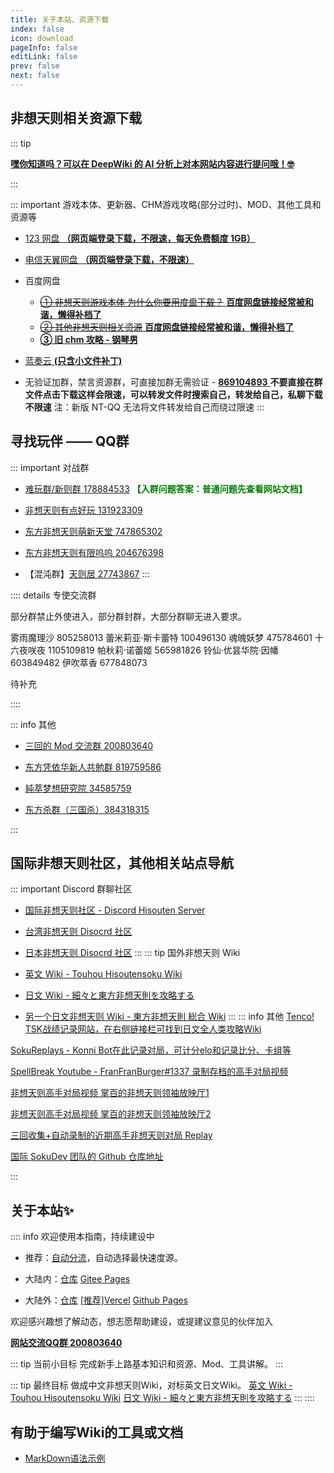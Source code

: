 ```yaml
---
title: 关于本站、资源下载
index: false
icon: download
pageInfo: false
editLink: false
prev: false
next: false
---
```


## **非想天则相关资源下载**

::: tip 

[**嘿你知道吗？可以在 DeepWiki 的 AI 分析上对本网站内容进行提问哦！🤓**](https://deepwiki.com/soku-cn/soku-cn.github.io)

:::



::: important 游戏本体、更新器、CHM游戏攻略(部分过时)、MOD、其他工具和资源等

- [123 网盘 **（网页端登录下载，不限速，每天免费额度 1GB）**](https://www.123pan.com/s/scmzVv-Z3h6v.html)

- [电信天翼网盘 **（网页端登录下载，不限速）**](https://cloud.189.cn/web/share?code=bEfU7zjMF7r2（访问码：97z6）)

- 百度网盘
  - [~~① 非想天则游戏本体 为什么你要用度盘下载？~~ **百度网盘链接经常被和谐，懒得补档了**](https://pan.baidu.com/s/1Vtt0rnAaSMJTnq8_5p_P6w?pwd=a2fr)
  - [~~② 其他非想天则相关资源~~ **百度网盘链接经常被和谐，懒得补档了**](https://pan.baidu.com/s/1vpGPoBKXfbvEhPkczdT93Q?pwd=jbbq)
  - [**③ 旧 chm 攻略 - 钢琴男**](https://pan.baidu.com/s/1Jxayr5rJUYXOqCI5OOLB8g?pwd=7bq7)

- [蓝奏云 **(只含小文件补丁)**](https://wwwa.lanzouj.com/b04q3635i?pwd=hfxy#hfxy)

- 无验证加群，禁言资源群，可直接加群无需验证 -  [**869104893** ](http://qm.qq.com/cgi-bin/qm/qr?_wv=1027&k=8Uqq_w62S--sWme0YC0L9w5fMItYIKO7&authKey=I7iCAVl9Q4xnXgPd%2Fx4LovGYDOcd0XEriCa5U5vScRinTtYj5u%2FZI1UaJfu7xP9%2B&noverify=0&group_code=869104893) 
**不要直接在群文件点击下载这样会限速，可以转发文件时搜索自己，转发给自己，私聊下载不限速**
注：新版 NT-QQ 无法将文件转发给自己而绕过限速
:::




## **寻找玩伴 —— QQ群** 

::: important 对战群
- [难玩群/新则群  178884533](http://qm.qq.com/cgi-bin/qm/qr?_wv=1027&k=QQxdFJE9zuyOwXYYlN-9WS5IVTKcZeKw&authKey=baVNZOf%2FJMfrNUxSVtiaElyqmAnjJU1klmK1xQoQjZyxiIxUeEnF8MCjrf%2F%2FdyoU&noverify=0&group_code=178884533)  <font color=green ><strong>  【入群问题答案：普通问题先查看网站文档】</strong></font>

- [非想天则有点好玩  131923309](http://qm.qq.com/cgi-bin/qm/qr?_wv=1027&k=p94zu4HHvD8VT3OZvAjvGDJ0InT4G_aa&authKey=e%2Bf4WpY8Jw%2FvGw%2BZOmApCDkWUJD42IrheaUVoPv2OaY8AVA1fIyGkqZlm4G6Ph2y&noverify=0&group_code=131923309)

- [东方非想天则萌新天堂  747865302](http://qm.qq.com/cgi-bin/qm/qr?_wv=1027&k=trZ_6mFa1lnwO4YTOcdeRxv2NZDWmj9A&authKey=nDA2sZBQRh%2BXn6FE85B70vvnnr852%2B32o9Z02TkV7NQOAHqW8xoTeq8HYlHEO%2Be2&noverify=0&group_code=747865302)

- [东方非想天则有限呜呜  204676398](http://qm.qq.com/cgi-bin/qm/qr?_wv=1027&k=30kBGVLf9HZtsDghWwT_xIAS9XvsgQdx&authKey=UuToKiPHjSVoENRS7Q6iXWuKLK%2BIbhjnVr%2FjgQQbbZOJIxK236dxM7u8%2B%2B2SHvVG&noverify=0&group_code=204676398)

- 【混沌群】[天则居  27743867](http://qm.qq.com/cgi-bin/qm/qr?_wv=1027&k=_gXA8gXjByhJkXLh8WF8whUHCm3FvX_W&authKey=hGbIwg00voenTrEHW76fTw4mS4Z8WO6hhhEJKFd%2FfAzQAuc5UvOMj99zzSsp15n0&noverify=0&group_code=27743867)
:::


:::: details 专使交流群

部分群禁止外使进入，部分群封群，大部分群聊无进入要求。

雾雨魔理沙 805258013
蕾米莉亚·斯卡蕾特 100496130
魂魄妖梦 475784601
十六夜咲夜 1105109819
帕秋莉·诺蕾姬 565981826
铃仙·优昙华院·因幡 603849482
伊吹萃香 677848073

待补充

::::


::: info 其他
- [三回的 Mod 交流群  200803640](http://qm.qq.com/cgi-bin/qm/qr?_wv=1027&k=BlPlWLS0pzH53ek-6s_li9I9iyKOX2rp&authKey=IeuhBJ9I5o%2B2wsG9Ms0M1UaLEYqtSQERdxJ713CxleEak%2FBvvByzAGiJg%2Bw0zp8D&noverify=0&group_code=200803640)

- [东方凭依华新人共勉群 819759586](http://qm.qq.com/cgi-bin/qm/qr?_wv=1027&k=aWaIQvCEqQP6PFeJc_LahuwVTqLcDZq6&authKey=wQB9dSSNY9hzexOsJI0WFdxSwtXYVh7SQOaaWewiawt4%2FX4N08qg2gL97AE1lfsP&noverify=0&group_code=819759586)

- [純萃梦想研究院 34585759](http://qm.qq.com/cgi-bin/qm/qr?_wv=1027&k=YgDgCorN6HSxKt-NLg2gRAC8FPwN4uqn&authKey=aUKsQn61DZL7xWR9NmLoTGIFFaqmiC%2FXiieIOOEw4Of6V14DOkjSPBNNYZ4iBVxP&noverify=0&group_code=34585759)

- [东方杀群（三国杀）384318315](http://qm.qq.com/cgi-bin/qm/qr?_wv=1027&k=6H-IxyJU3ePt_7ntSQXVIO6v0so51oAC&authKey=Ycz95Pbu3sJ3luN3i2S%2BPEmjYs89DDN%2F7bMS5sJhO8GHuiZRf31rqAh%2BTEJbR58j&noverify=0&group_code=384318315)

:::


<!-- ::: note 聊天吹水群
- [东方TSK打则群   279377030](http://qm.qq.com/cgi-bin/qm/qr?_wv=1027&k=ojtjiyDZzh_GPjL1t_4LV5Y83l08Mfoy&authKey=7i5QoT2B9RA1dvGixmEEMOI5ESm1j3erFLq2syhFm%2BVoXCpZ0tDgCni5S%2BMfNfYK&noverify=0&group_code=279377030)（R15+）


::: -->



## **国际非想天则社区，其他相关站点导航**

::: important Discord 群聊社区
- [国际非想天则社区 - Discord Hisouten Server](https://discord.gg/hisouten)

- [台湾非想天则 Disocrd 社区](https://discord.gg/jUN6xnEj3w) 

- [日本非想天则 Disocrd 社区](https://discord.gg/MPbaPbGzmh) 
:::
::: tip 国外非想天则 Wiki
- [英文 Wiki - Touhou Hisoutensoku Wiki](https://hisouten.koumakan.jp/wiki/Touhou_Hisoutensoku_Wiki)

- [日文 Wiki - 細々と東方非想天則を攻略する](https://w.atwiki.jp/bulletaction/)

- [另一个日文非想天则 Wiki - 東方非想天則 総合 Wiki](http://th123.glasscore.net/)
:::
::: info 其他
[Tenco! TSK战绩记录网站，在右侧链接栏可找到日文全人类攻略Wiki](https://tenco.info/game/2/pov/2/)

[SokuReplays - Konni Bot在此记录对局，可计分elo和记录比分、卡组等](https://sokureplays.delthas.fr) 

[SpellBreak Youtube - FranFranBurger#1337 录制存档的高手对局视频](https://www.youtube.com/c/SpellBreakSoku/videos)

[非想天则高手对局视频 掌百的非想天则领袖放映厅1](https://space.bilibili.com/691870131/video)

[非想天则高手对局视频 掌百的非想天则领袖放映厅2](https://space.bilibili.com/485915/video)

[三回收集+自动录制的近期高手非想天则对局 Replay](https://space.bilibili.com/357511007/channel/collectiondetail?sid=444161)

[国际 SokuDev 团队的 Github 仓库地址](https://github.com/SokuDev/SokuMods) 

:::

## **关于本站✨**

:::: info 欢迎使用本指南，持续建设中

- 推荐：[自动分流](https://wiki.514.live/)，自动选择最快速度源。

- 大陆内：[仓库](https://gitee.com/soku-cn/soku-cn) [Gitee Pages](https://soku-cn.gitee.io)

- 大陆外：[仓库](https://github.com/soku-cn/soku-cn.github.io) [[推荐]Vercel](https://hisoutensoku-cn-wiki.vercel.app) [Github Pages](https://soku-cn.github.io)


欢迎感兴趣想了解动态，想志愿帮助建设，或提建议意见的伙伴加入

[**网站交流QQ群 200803640**](http://qm.qq.com/cgi-bin/qm/qr?_wv=1027&k=BlPlWLS0pzH53ek-6s_li9I9iyKOX2rp&authKey=IeuhBJ9I5o%2B2wsG9Ms0M1UaLEYqtSQERdxJ713CxleEak%2FBvvByzAGiJg%2Bw0zp8D&noverify=0&group_code=200803640)

::: tip 当前小目标
完成新手上路基本知识和资源、Mod、工具讲解。
:::

::: tip 最终目标
做成中文非想天则Wiki，对标英文日文Wiki。
[英文 Wiki - Touhou Hisoutensoku Wiki](https://hisouten.koumakan.jp/wiki/Touhou_Hisoutensoku_Wiki) 
[日文 Wiki - 細々と東方非想天則を攻略する](https://w.atwiki.jp/bulletaction/) 
:::
::::


<!-- ## **感谢！志愿者！** 

::: info 感谢国内外各路前辈与朋友，Mod工具与祖传chm攻略


- [巧克力绒 Github主页](https://github.com/ChocoFleece)  [个人博客](https://514.live/) 网站站长，旧更新器作者，新更新器帮助，Linux帮助 QQ 1459346474 

- [Hagb Green Github主页](https://github.com/Hagb) Mod帮助，Linux帮助 QQ 571499084

- [粽子(台湾) Github主页](https://github.com/0Miles) SokuLacuncher 更新器作者

- [三回転 B站空间](https://space.bilibili.com/357511007) 文档主力输出，社群管理 QQ 1434716883

- [Rtn B站空间](https://space.bilibili.com/21536) Mod测试，社群管理 QQ 2532514433

- [无风 个人博客](https://lzusaaa.com/) Mod测试，社群管理 QQ 3634898309

- [拉夸Laqua B站空间](https://space.bilibili.com/2263854) Mod爱好者，翻译帮助 QQ 1476114186

- [鱼的千千 B站空间](https://space.bilibili.com/179036988) Mod爱好者，翻译帮助 QQ 2372361719

- [伪翔十字凤 B站空间](https://space.bilibili.com/12109907) Mod爱好者 QQ 273268454

- [Heptagram(SBK) Github主页](https://github.com/UTSUHO) 网站建设帮助 QQ 876209239

::: -->


## 有助于编写Wiki的工具或文档
- [MarkDown语法示例](https://theme-hope.vuejs.press/zh/cookbook/markdown/demo.html#%E5%88%86%E5%89%B2%E7%BA%BF)

